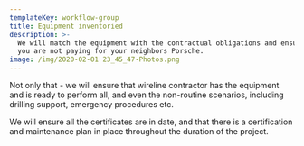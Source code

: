```yaml
---
templateKey: workflow-group
title: Equipment inventoried
description: >-
  We will match the equipment with the contractual obligations and ensure sure
  you are not paying for your neighbors Porsche.
image: /img/2020-02-01 23_45_47-Photos.png
---
```

Not only that - we will ensure that wireline contractor has the equipment and is ready to perform all, and even the non-routine scenarios, including drilling support, emergency procedures etc.

We will ensure all the certificates are in date, and that there is a certification and maintenance plan in place throughout the duration of the project.
